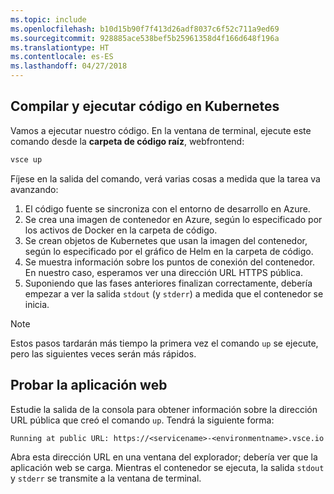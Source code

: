 ```yaml
---
ms.topic: include
ms.openlocfilehash: b10d15b90f7f413d26adf8037c6f52c711a9ed69
ms.sourcegitcommit: 928885ace538bef5b25961358d4f166d648f196a
ms.translationtype: HT
ms.contentlocale: es-ES
ms.lasthandoff: 04/27/2018
---
```

## <a name="build-and-run-code-in-kubernetes"></a>Compilar y ejecutar código en Kubernetes
Vamos a ejecutar nuestro código. En la ventana de terminal, ejecute este comando desde la **carpeta de código raíz**, webfrontend:

```cmd
vsce up
```

Fíjese en la salida del comando, verá varias cosas a medida que la tarea va avanzando:
1. El código fuente se sincroniza con el entorno de desarrollo en Azure.
1. Se crea una imagen de contenedor en Azure, según lo especificado por los activos de Docker en la carpeta de código.
1. Se crean objetos de Kubernetes que usan la imagen del contenedor, según lo especificado por el gráfico de Helm en la carpeta de código.
1. Se muestra información sobre los puntos de conexión del contenedor. En nuestro caso, esperamos ver una dirección URL HTTPS pública.
1. Suponiendo que las fases anteriores finalizan correctamente, debería empezar a ver la salida `stdout` (y `stderr`) a medida que el contenedor se inicia.

> [!Note]
> Estos pasos tardarán más tiempo la primera vez el comando `up` se ejecute, pero las siguientes veces serán más rápidos.

## <a name="test-the-web-app"></a>Probar la aplicación web
Estudie la salida de la consola para obtener información sobre la dirección URL pública que creó el comando `up`. Tendrá la siguiente forma: 

`Running at public URL: https://<servicename>-<environmentname>.vsce.io` 

Abra esta dirección URL en una ventana del explorador; debería ver que la aplicación web se carga. Mientras el contenedor se ejecuta, la salida `stdout` y `stderr` se transmite a la ventana de terminal.
